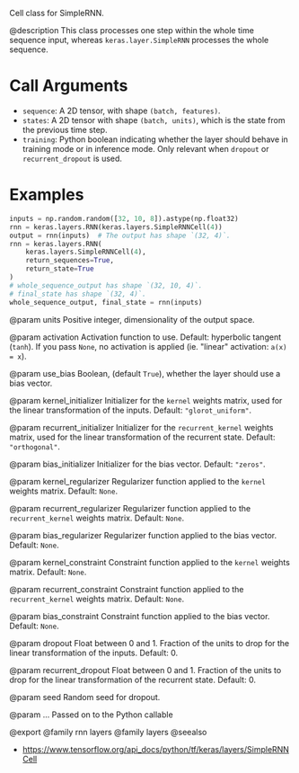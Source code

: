 Cell class for SimpleRNN.

@description
This class processes one step within the whole time sequence input, whereas
`keras.layer.SimpleRNN` processes the whole sequence.

# Call Arguments
- `sequence`: A 2D tensor, with shape `(batch, features)`.
- `states`: A 2D tensor with shape `(batch, units)`, which is the state
    from the previous time step.
- `training`: Python boolean indicating whether the layer should behave in
    training mode or in inference mode. Only relevant when `dropout` or
    `recurrent_dropout` is used.

# Examples
```python
inputs = np.random.random([32, 10, 8]).astype(np.float32)
rnn = keras.layers.RNN(keras.layers.SimpleRNNCell(4))
output = rnn(inputs)  # The output has shape `(32, 4)`.
rnn = keras.layers.RNN(
    keras.layers.SimpleRNNCell(4),
    return_sequences=True,
    return_state=True
)
# whole_sequence_output has shape `(32, 10, 4)`.
# final_state has shape `(32, 4)`.
whole_sequence_output, final_state = rnn(inputs)
```

@param units
Positive integer, dimensionality of the output space.

@param activation
Activation function to use.
Default: hyperbolic tangent (`tanh`).
If you pass `None`, no activation is applied
(ie. "linear" activation: `a(x) = x`).

@param use_bias
Boolean, (default `True`), whether the layer
should use a bias vector.

@param kernel_initializer
Initializer for the `kernel` weights matrix,
used for the linear transformation of the inputs. Default:
`"glorot_uniform"`.

@param recurrent_initializer
Initializer for the `recurrent_kernel`
weights matrix, used for the linear transformation
of the recurrent state. Default: `"orthogonal"`.

@param bias_initializer
Initializer for the bias vector. Default: `"zeros"`.

@param kernel_regularizer
Regularizer function applied to the `kernel` weights
matrix. Default: `None`.

@param recurrent_regularizer
Regularizer function applied to the
`recurrent_kernel` weights matrix. Default: `None`.

@param bias_regularizer
Regularizer function applied to the bias vector.
Default: `None`.

@param kernel_constraint
Constraint function applied to the `kernel` weights
matrix. Default: `None`.

@param recurrent_constraint
Constraint function applied to the
`recurrent_kernel` weights matrix. Default: `None`.

@param bias_constraint
Constraint function applied to the bias vector.
Default: `None`.

@param dropout
Float between 0 and 1. Fraction of the units to drop for the
linear transformation of the inputs. Default: 0.

@param recurrent_dropout
Float between 0 and 1. Fraction of the units to drop
for the linear transformation of the recurrent state. Default: 0.

@param seed
Random seed for dropout.

@param ...
Passed on to the Python callable

@export
@family rnn layers
@family layers
@seealso
+ <https://www.tensorflow.org/api_docs/python/tf/keras/layers/SimpleRNNCell>
